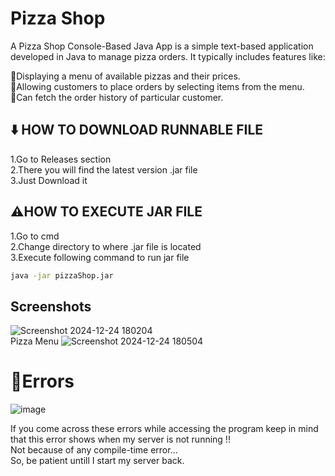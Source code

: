 # Pizza Shop
A Pizza Shop Console-Based Java App is a simple text-based application developed in Java to manage pizza orders. It typically includes features like:

💠Displaying a menu of available pizzas and their prices.  
💠Allowing customers to place orders by selecting items from the menu.    
💠Can fetch the order history of particular customer.  

## ⬇️ HOW TO DOWNLOAD RUNNABLE FILE
1.Go to Releases section   
2.There you will find the latest version .jar file  
3.Just Download it
## ⚠️HOW TO EXECUTE JAR FILE
1.Go to cmd  
2.Change directory to where .jar file is located  
3.Execute following command to run jar file  
```bash
java -jar pizzaShop.jar
```

  

## Screenshots

![Screenshot 2024-12-24 180204](https://github.com/user-attachments/assets/bf03c261-0c94-42c3-9b2d-4171de47a6c5)  
Pizza Menu
![Screenshot 2024-12-24 180504](https://github.com/user-attachments/assets/8afde858-22b0-4f8a-9a72-41fb54885201)

# 🚫Errors  
![image](https://github.com/user-attachments/assets/4ca31784-4380-46a2-9a05-272b62b9d8fe)  

If you come across these errors while accessing the program keep in mind that this error shows when my server is not running !!    
Not because of any compile-time error...  
So, be patient untill I start my server back.  

